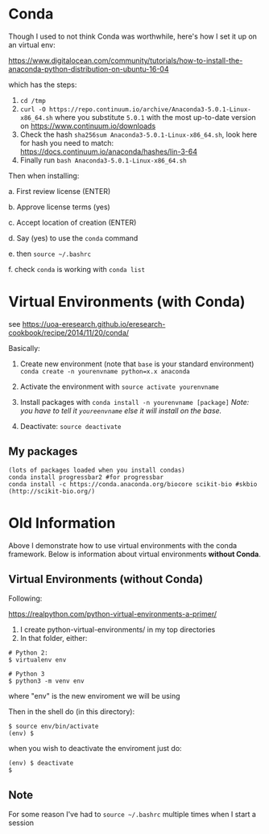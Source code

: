 # Conda
Though I used to not think Conda was worthwhile, here's how I set it up on an virtual env:

https://www.digitalocean.com/community/tutorials/how-to-install-the-anaconda-python-distribution-on-ubuntu-16-04

which has the steps:

1. `cd /tmp`
2. `curl -O https://repo.continuum.io/archive/Anaconda3-5.0.1-Linux-x86_64.sh` where you substitute `5.0.1` with the most up-to-date version on https://www.continuum.io/downloads
3. Check the hash `sha256sum Anaconda3-5.0.1-Linux-x86_64.sh`, look here for hash you need to match: https://docs.continuum.io/anaconda/hashes/lin-3-64
4. Finally run `bash Anaconda3-5.0.1-Linux-x86_64.sh`

Then when installing:

a. First review license (ENTER)

b. Approve license terms (yes)

c. Accept location of creation (ENTER)

d. Say (yes) to use the `conda` command

e. then `source ~/.bashrc`

f. check `conda` is working with `conda list`

# Virtual Environments (with Conda)

see https://uoa-eresearch.github.io/eresearch-cookbook/recipe/2014/11/20/conda/

Basically:

1. Create new environment (note that `base` is your standard environment)
`conda create -n yourenvname python=x.x anaconda`

2. Activate the environment with
`source activate yourenvname`

3. Install packages with
`conda install -n yourenvname [package]`
*Note: you have to tell it `youreenvname` else it will install on the base.*

4. Deactivate:
`source deactivate`

## My packages
```
(lots of packages loaded when you install condas)
conda install progressbar2 #for progressbar
conda install -c https://conda.anaconda.org/biocore scikit-bio #skbio (http://scikit-bio.org/)
```


# Old Information
Above I demonstrate how to use virtual environments with the conda framework. Below is information about virtual environments **without Conda**.
## Virtual Environments (without Conda)

Following:

https://realpython.com/python-virtual-environments-a-primer/


1. I create python-virtual-environments/ in my top directories
2. In that folder, either:
```{bash}
# Python 2:
$ virtualenv env

# Python 3
$ python3 -m venv env
```
where "env" is the new enviroment we will be using

Then in the shell do (in this directory):

```{bash}
$ source env/bin/activate
(env) $
```

when you wish to deactivate the enviroment just do:
```{bash}
(env) $ deactivate
$
```

## Note
For some reason I've had to `source ~/.bashrc` multiple times when I start a session
